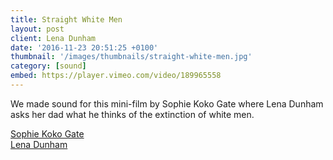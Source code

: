 ```yaml
---
title: Straight White Men
layout: post
client: Lena Dunham
date: '2016-11-23 20:51:25 +0100'
thumbnail: '/images/thumbnails/straight-white-men.jpg'
category: [sound]
embed: https://player.vimeo.com/video/189965558
---
```


We made sound for this mini-film by Sophie Koko Gate where Lena Dunham asks her dad what he thinks of the extinction of white men.

[Sophie Koko Gate](sophiekokogate.com)  
[Lena Dunham](lenadunham.com)
